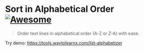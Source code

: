 # Sort in Alphabetical Order [![Awesome](https://cdn.rawgit.com/sindresorhus/awesome/d7305f38d29fed78fa85652e3a63e154dd8e8829/media/badge.svg)](https://github.com/sindresorhus/awesome)

>Order text lines in alphabetical order (A-Z or Z-A) with ease.

Try demo: https://tools.waytolearnx.com/list-alphabetizer
